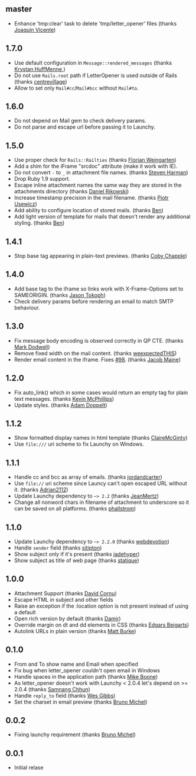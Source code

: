 ## master ##
 * Enhance 'tmp:clear' task to delete 'tmp/letter_opener' files (thanks [Joaquín Vicente](https://github.com/wacko))

## 1.7.0 ##
 * Use default configuration in `Message::rendered_messages` (thanks [Krystan HuffMenne
](https://github.com/gitKrystan))
 * Do not use `Rails.root` path if LetterOpener is used outside of Rails (thanks [centrevillage](https://github.com/centrevillage))
 * Allow to set only `Mail#cc`/`Mail#bcc` without `Mail#to`.

## 1.6.0 ##
 * Do not depend on Mail gem to check delivery params.
 * Do not parse and escape url before passing it to Launchy.

## 1.5.0 ##
 * Use proper check for `Rails::Railties` (thanks [Florian Weingarten](https://github.com/fw42))
 * Add a shim for the iFrame "srcdoc" attribute (make it work with IE).
 * Do not convert `-` to `_` in attachment file names. (thanks [Steven Harman](https://github.com/stevenharman))
 * Drop Ruby 1.9 support.
 * Escape inline attachment names the same way they are stored in the attachments directory (thanks [Daniel Rikowski](https://github.com/daniel-rikowski))
 * Increase timestamp precision in the mail filename. (thanks [Piotr Usewicz](https://github.com/pusewicz))
 * Add ability to configure location of stored mails. (thanks [Ben](https://github.com/beejamin))
 * Add light version of template for mails that doesn't render any additional styling. (thanks [Ben](https://github.com/beejamin))

## 1.4.1 ##
 * Stop base tag appearing in plain-text previews. (thanks [Coby Chapple](https://github.com/cobyism))

## 1.4.0 ##
 * Add base tag to the iframe so links work with X-Frame-Options set to SAMEORIGIN. (thanks [Jason Tokoph](https://github.com/jtokoph))
 * Check delivery params before rendering an email to match SMTP behaviour.

## 1.3.0 ##

 * Fix message body encoding is observed correctly in QP CTE. (thanks [Mark Dodwell](https://github.com/mkdynamic))
 * Remove fixed width on the mail content. (thanks [weexpectedTHIS](https://github.com/weexpectedTHIS))
 * Render email content in the iframe. Fixes [#98](https://github.com/ryanb/letter_opener/issues/98). (thanks [Jacob Maine](https://github.com/mainej))

## 1.2.0 ##

  * Fix auto_link() which in some cases would return an empty <a> tag for plain text messages. (thanks [Kevin McPhillips](https://github.com/kmcphillips))
  * Update styles. (thanks [Adam Doppelt](https://github.com/gurgeous))

## 1.1.2 ##

  * Show formatted display names in html template (thanks [ClaireMcGinty](https://github.com/ClaireMcGinty))
  * Use `file:///` uri scheme to fix Launchy on Windows.

## 1.1.1 ##

  * Handle cc and bcc as array of emails. (thanks [jordandcarter](https://github.com/jordandcarter))
  * Use `file://` uri scheme since Launcy can't open escaped URL without it. (thanks [Adrian2112](https://github.com/Adrian2112))
  * Update Launchy dependency to `~> 2.2` (thanks [JeanMertz](https://github.com/JeanMertz))
  * Change all nonword chars in filename of attachment to underscore so
    it can be saved on all platforms. (thanks [phallstrom](https://github.com/phallstrom))

## 1.1.0 ##

  * Update Launchy dependency to `~> 2.2.0` (thanks [webdevotion](https://github.com/webdevotion))
  * Handle `sender` field (thanks [sjtipton](https://github.com/sjtipton))
  * Show subject only if it's present (thanks [jadehyper](https://github.com/jadehyper))
  * Show subject as title of web page (thanks [statique](https://github.com/statique))

## 1.0.0 ##

  * Attachment Support (thanks [David Cornu](https://github.com/davidcornu))
  * Escape HTML in subject and other fields
  * Raise an exception if the :location option is not present instead of using a default
  * Open rich version by default (thanks [Damir](https://github.com/sidonath))
  * Override margin on dt and dd elements in CSS (thanks [Edgars Beigarts](https://github.com/ebeigarts))
  * Autolink URLs in plain version (thanks [Matt Burke](https://github.com/spraints))

## 0.1.0 ##

  * From and To show name and Email when specified
  * Fix bug when letter_opener couldn't open email in Windows
  * Handle spaces in the application path (thanks [Mike Boone](https://github.com/boone))
  * As letter_opener doesn't work with Launchy < 2.0.4 let's depend on >= 2.0.4 (thanks [Samnang Chhun](https://github.com/samnang))
  * Handle `reply_to` field (thanks [Wes Gibbs](https://github.com/wgibbs))
  * Set the charset in email preview (thanks [Bruno Michel](https://github.com/nono))

## 0.0.2 ##

  * Fixing launchy requirement (thanks [Bruno Michel](https://github.com/nono))

## 0.0.1 ##

  * Initial relase
